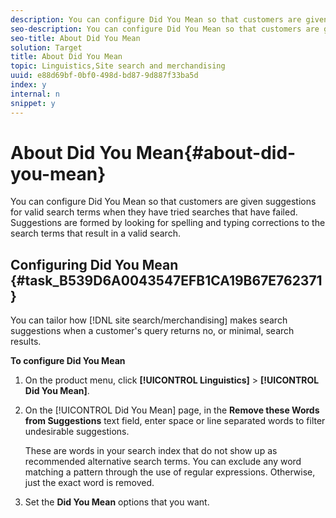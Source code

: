 ```yaml
---
description: You can configure Did You Mean so that customers are given suggestions for valid search terms when they have tried searches that have failed. Suggestions are formed by looking for spelling and typing corrections to the search terms that result in a valid search.
seo-description: You can configure Did You Mean so that customers are given suggestions for valid search terms when they have tried searches that have failed. Suggestions are formed by looking for spelling and typing corrections to the search terms that result in a valid search.
seo-title: About Did You Mean
solution: Target
title: About Did You Mean
topic: Linguistics,Site search and merchandising
uuid: e88d69bf-0bf0-498d-bd87-9d887f33ba5d
index: y
internal: n
snippet: y
---
```


# About Did You Mean{#about-did-you-mean}

You can configure Did You Mean so that customers are given suggestions for valid search terms when they have tried searches that have failed. Suggestions are formed by looking for spelling and typing corrections to the search terms that result in a valid search.

## Configuring Did You Mean {#task_B539D6A0043547EFB1CA19B67E762371}

You can tailor how [!DNL site search/merchandising] makes search suggestions when a customer's query returns no, or minimal, search results.

<!-- 

t_configuring_did_you_mean.xml

 -->

**To configure Did You Mean** 

1. On the product menu, click **[!UICONTROL Linguistics]** > **[!UICONTROL Did You Mean]**.
1. On the [!UICONTROL Did You Mean] page, in the **Remove these Words from Suggestions** text field, enter space or line separated words to filter undesirable suggestions.

   These are words in your search index that do not show up as recommended alternative search terms. You can exclude any word matching a pattern through the use of regular expressions. Otherwise, just the exact word is removed. 

1. Set the **Did You Mean** options that you want.

   <!-- 

r_did_you_mean_options.xml

 -->

<table id="table_9497D57A5F0E4D02A215B4E32AA60F2F"> 
 <thead> 
  <tr> 
   <th colname="col1" class="entry"> <p>Option </p> </th> 
   <th colname="col2" class="entry"> <p>Description </p> </th> 
  </tr> 
 </thead>
 <tbody> 
  <tr> 
   <td colname="col1"> <p>Suggestion Algorithm </p> </td> 
   <td colname="col2"> <p>Adjusts how far the software goes to find suggestions. If a user makes a one-letter mistake, all of the algorithms come up with the same suggestions. The reason why is because it only takes one edit to arrive at a working suggestion, and all algorithms find words that are close to the original. But when the original search terms are not similar to existing terms in the index, the <b>Deep</b> and <b>Bad Spellers</b> Suggestion Algorithms continue to search for possible suggestions. This scenario is useful if a customer tries a proper name that is hard to type, and they sound out the names. However, if you only want similar suggestions to appear, you can choose the <b>Quick</b> algorithm. </p> </td> 
  </tr> 
  <tr> 
   <td colname="col1"> <p>Default count of suggestions to show </p> </td> 
   <td colname="col2"> <p>Specifies the number of Did You Mean term suggestions (0-20) that you want to show when a customer's search returns no results. The default is 3. </p> </td> 
  </tr> 
  <tr> 
   <td colname="col1"> <p>Minimal suggestion word length </p> </td> 
   <td colname="col2"> <p>Prunes Did You Mean terms by specifying the minimal number of letters for a suggested word. </p> <p>For example, if you set the value to 4, the software does not suggest a word that is 1, 2, or 3 characters long. If you specify a value of 0, no short words are removed from the term suggestions. If you specify a high value, it usually results in no term suggestions. The default value is 3. </p> </td> 
  </tr> 
  <tr> 
   <td colname="col1"> <p>Minimum index frequency </p> </td> 
   <td colname="col2"> <p> Specifies the minimum number of times a word has to appear in the index before it is included in the Did You Mean dictionary. </p> <p>You cannot specify a negative number in the field. </p> </td> 
  </tr> 
  <tr> 
   <td colname="col1"> <p>Search for suggest term if no results </p> </td> 
   <td colname="col2"> <p>Automatically re-searches for the first suggested term when a customer's search yields no results and there is at least one Did You Mean term suggestion. </p> <p>You can use the following tags in your presentation template to indicate that site search/merchandising is automatically searching for a different term: </p> <p> 
     <codeblock>
      &nbsp;&lt;guided-if-suggestion-autosearch&gt;
      
&nbsp;&nbsp;&nbsp;&nbsp;&nbsp;Search&nbsp;for&nbsp;&lt;guided-param&nbsp;gsname="q"&nbsp;/&gt;&nbsp;instead&nbsp;of&nbsp;guided-suggestion-original-query&nbsp;/&gt;
      
&nbsp;&lt;/guided-if-suggestion-autosearch&gt;

     </codeblock> </p> <p>You can also show other suggestions here. </p> <p> 
     <codeblock>
      &nbsp;&lt;guided-if-suggestion-autosearch&gt;
      
&nbsp;&nbsp;There&nbsp;was&nbsp;0&nbsp;matches&nbsp;for&nbsp;&lt;guided-suggestion-original-query&nbsp;/&gt;
      
&nbsp;&nbsp;&nbsp;Did&nbsp;You&nbsp;Mean&nbsp;&lt;guided-param&nbsp;gsname="q"&gt;?&nbsp;Here&nbsp;are&nbsp;the&nbsp;results&nbsp;for&nbsp;that&nbsp;search.
      
&nbsp;&nbsp;&nbsp;Or&nbsp;Did&nbsp;You&nbsp;Mean
      
&nbsp;&nbsp;&nbsp;&nbsp;&lt;guided-suggestions&gt;
      
&nbsp;&nbsp;&nbsp;&nbsp;&nbsp;&lt;guided-suggestion-link&gt;&lt;guided-suggestion&nbsp;/&gt;&lt;/guided-suggestion-link&gt;
      
&nbsp;&nbsp;&nbsp;&nbsp;&lt;/guided-suggestions&gt;
      
&nbsp;&lt;/guided-if-suggestion-autosearch&gt;

     </codeblock> </p> </td> 
  </tr> 
  <tr> 
   <td colname="col1"> <p>Make suggestions due to low results </p> </td> 
   <td colname="col2"> <p>If a customer searches for a term that yields less than ten results, the search engine checks to see if it has a suggestion that can yield more than 100 results. If it does, you can use the following tags to indicate to the user that while they have results, they may have wanted to search for something else: </p> <p> 
     <codeblock>
      &nbsp;&lt;guided-if-suggestion-low-results&gt;
      
&nbsp;&nbsp;You&nbsp;have&nbsp;a&nbsp;low&nbsp;result&nbsp;count&nbsp;for&nbsp;&lt;Search&nbsp;for&nbsp;guided-param&nbsp;gsname="q"&gt;.
      
&nbsp;&nbsp;Did&nbsp;you&nbsp;mean:&nbsp;&lt;guided-suggestion&gt;&lt;guided-suggestion-link&gt;&lt;guided-suggestion&nbsp;/&gt;&lt;/guided-suggestion-link&gt;&lt;guided-if-not-last&gt;,
      
&nbsp;&lt;/guided-if-not-last&gt;&lt;/guided-suggestions&gt;
      
&nbsp;&lt;/guided-if-suggestion-low-results&gt;

     </codeblock> </p> <p> In the above scenario, the number of suggestions is controlled by the value that is specified in <span class="uicontrol"> Default count of suggestions to show</span>. The low and high threshold are configurable by the options below. </p> </td> 
  </tr> 
  <tr> 
   <td colname="col1"> <p>Make suggestions when the initial results are fewer than </p> </td> 
   <td colname="col2"> <p>Controls the number of results when the system starts to offer suggestions. </p> <p>This option appears only when you check <span class="uicontrol"> Make suggestions due to low results</span>. </p> <p>The default is 10. </p> </td> 
  </tr> 
  <tr> 
   <td colname="col1"> <p>A suggestion must generate at least this many results </p> </td> 
   <td colname="col2"> <p>Filters suggestions that are made due to low results in primary search by their result count. </p> <p>This option appears only when you check <span class="uicontrol"> Make suggestions due to low results</span>. </p> <p>The default is 100. </p> </td> 
  </tr> 
 </tbody> 
</table>

1. Click **Save Changes**.
1. (Optional) Do one of the following:

    * Click **[!UICONTROL History]** to revert any changes that you have made.

      See [Using the History option](../t-using-the-history-option.md#task_70DD3F87A67242BBBD2CB27156F43002). 
    
    * Click **[!UICONTROL Live]**.

      See [Viewing live settings](../c-about-staging.md#task_401A0EBDB5DB4D4CA933CBA7BECDC10F). 
    
    * Click **[!UICONTROL Push Live]**.

      See [Pushing stage settings live](../c-about-staging.md#task_44306783B4C0408AAA58B471DAF2D9A4).

